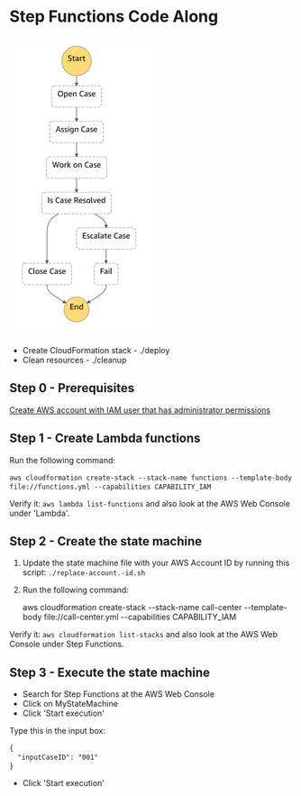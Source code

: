 # Step Functions Code Along

![diagram](state-machine.png)
* Create CloudFormation stack - ./deploy
* Clean resources - ./cleanup

## Step 0 - Prerequisites
[Create AWS account with IAM user that has administrator permissions](prerequisites.md)

## Step 1 - Create Lambda functions
Run the following command:

    aws cloudformation create-stack --stack-name functions --template-body file://functions.yml --capabilities CAPABILITY_IAM

Verify it: `aws lambda list-functions` and also look at the AWS Web Console under 'Lambda'.

## Step 2 - Create the state machine
1. Update the state machine file with your AWS Account ID by running this script: `./replace-account.-id.sh`
1. Run the following command:


    aws cloudformation create-stack --stack-name call-center --template-body file://call-center.yml --capabilities CAPABILITY_IAM

Verify it: `aws cloudformation list-stacks` and also look at the AWS Web Console under Step Functions.

## Step 3 - Execute the state machine
* Search for Step Functions at the AWS Web Console
* Click on MyStateMachine
* Click 'Start execution'

Type this in the input box:

    {
      "inputCaseID": "001"
    }

* Click 'Start execution'
